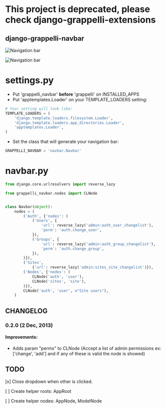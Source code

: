 # This project is deprecated, please check django-grappelli-extensions

## django-grappelli-navbar 

![Navigation bar](https://api.travis-ci.org/gotlium/django-grappelli-navbar.png?branch=master)


![Navigation bar](https://github.com/gotlium/django-grappelli-navbar/raw/master/screenshot.jpg)


# settings.py

 * Put 'grappelli_navbar' **before** 'grappelli' on INSTALLED_APPS
 * Put 'apptemplates.Loader' on your TEMPLATE_LOADERS setting:

```python
# Your setting will look like:
TEMPLATE_LOADERS = (
    'django.template.loaders.filesystem.Loader',
    'django.template.loaders.app_directories.Loader',
    'apptemplates.Loader',
)

```
 * Set the class that will generate your navigation bar:

```python
GRAPPELLI_NAVBAR = 'navbar.Navbar'
```

# navbar.py

```python
from django.core.urlresolvers import reverse_lazy

from grappelli_navbar.nodes import CLNode


class Navbar(object):
    nodes = (
        ('Auth', {'nodes': (
            ('Users', {
                'url': reverse_lazy('admin:auth_user_changelist'),
                'perm': 'auth.change_user',
            }),
            ('Groups', {
                'url': reverse_lazy('admin:auth_group_changelist'),
                'perm': 'auth.change_group',
            }),
        )}),
        ('Sites',
            {'url': reverse_lazy('admin:sites_site_changelist')}),
        ('Nodes', {'nodes': (
            CLNode('auth', 'user'),
            CLNode('sites', 'site'),
        )}),
        CLNode('auth', 'user', u"Site users"),
    )
```

## CHANGELOG

### 0.2.0 (2 Dec, 2013)
#### Improvements:
* Adds param "perms" to CLNode (Accept a list of admin permissions ex: ['change', 'add'] and if any of these is valid the node is showed)


## TODO

[x] Close dropdown when other is clicked.

[ ] Create helper roots: AppRoot

[ ] Create helper nodes: AppNode, ModelNode

